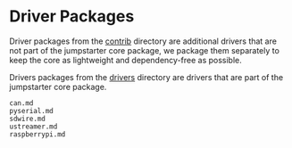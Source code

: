 # Driver Packages

Driver packages from the [contrib](https://github.com/jumpstarter-dev/jumpstarter/tree/main/contrib)
directory are additional drivers that are not part of the jumpstarter core package, we package
them separately to keep the core as lightweight and dependency-free as possible.

Drivers packages from the [drivers](https://github.com/jumpstarter-dev/jumpstarter/tree/main/jumpstarter/drivers) directory are drivers that are part of the jumpstarter core package.

```{toctree}
can.md
pyserial.md
sdwire.md
ustreamer.md
raspberrypi.md
```
